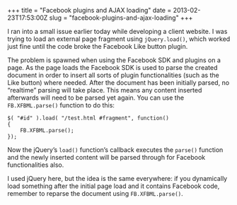 +++
title = "Facebook plugins and AJAX loading"
date = 2013-02-23T17:53:00Z
slug = "facebook-plugins-and-ajax-loading"
+++

I ran into a small issue earlier today while developing a client website. I was
trying to load an external page fragment using `jQuery.load()`, which worked
just fine until the code broke the Facebook Like button plugin.

The problem is spawned when using the Facebook SDK and plugins on a page. As the
page loads the Facebook SDK is used to parse the created document in order to
insert all sorts of plugin functionalities (such as the Like button) where
needed. After the document has been initially parsed, no “realtime” parsing will
take place. This means any content inserted afterwards will need to be parsed
yet again. You can use the `FB.XFBML.parse()` function to do this:

    $( "#id" ).load( "/test.html #fragment", function()
    {
        FB.XFBML.parse();
    });

Now the jQuery’s `load()` function’s callback executes the `parse()` function
and the newly inserted content will be parsed through for Facebook
functionalities also.

I used jQuery here, but the idea is the same everywhere: if you dynamically load
something after the initial page load and it contains Facebook code, remember to
reparse the document using `FB.XFBML.parse()`.